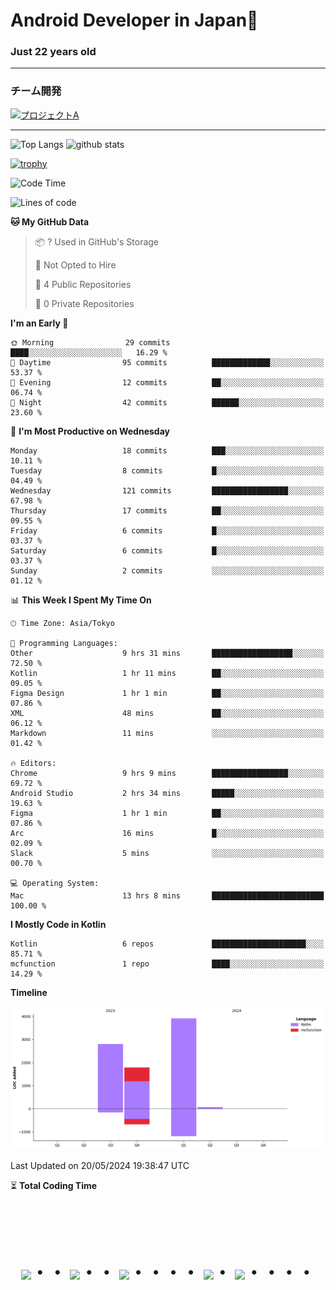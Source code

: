 # Android Developer in Japan👋 
### Just 22 years old 
*************************************
### チーム開発

[![プロジェクトA](https://github-readme-stats.vercel.app/api/pin/?username=N3AttendanceManager&repo=AttendanceApp&bg_color=0d1117&title_color=58a6ff&text_color=c3d1d9)](https://github.com/N3AttendanceManager/AttendanceApp)



------------------------------------------------------------

<p align="left"> 
  <img alt="Top Langs" height="150px" src="https://github-readme-stats.vercel.app/api/top-langs/?username=batapii&layout=compact&count_private=true&show_icons=true&theme=tokyonight" />
  <img alt="github stats" height="150px" src="https://github-readme-stats.vercel.app/api?username=batapii&count_private=true&show_icons=true&show_icons=true&theme=tokyonight" />
</p>

[![trophy](https://github-profile-trophy.vercel.app/?username=batapii&theme=discord)](https://github.com/ryo-ma/github-profile-trophy)



<!--START_SECTION:waka-->
![Code Time](http://img.shields.io/badge/Code%20Time-72%20hrs%2054%20mins-blue)

![Lines of code](https://img.shields.io/badge/From%20Hello%20World%20I%27ve%20Written-8.5%20thousand%20lines%20of%20code-blue)

**🐱 My GitHub Data** 

> 📦 ? Used in GitHub's Storage 
 > 
> 🚫 Not Opted to Hire
 > 
> 📜 4 Public Repositories 
 > 
> 🔑 0 Private Repositories 
 > 
**I'm an Early 🐤** 

```text
🌞 Morning                29 commits          ████░░░░░░░░░░░░░░░░░░░░░   16.29 % 
🌆 Daytime                95 commits          █████████████░░░░░░░░░░░░   53.37 % 
🌃 Evening                12 commits          ██░░░░░░░░░░░░░░░░░░░░░░░   06.74 % 
🌙 Night                  42 commits          ██████░░░░░░░░░░░░░░░░░░░   23.60 % 
```
📅 **I'm Most Productive on Wednesday** 

```text
Monday                   18 commits          ███░░░░░░░░░░░░░░░░░░░░░░   10.11 % 
Tuesday                  8 commits           █░░░░░░░░░░░░░░░░░░░░░░░░   04.49 % 
Wednesday                121 commits         █████████████████░░░░░░░░   67.98 % 
Thursday                 17 commits          ██░░░░░░░░░░░░░░░░░░░░░░░   09.55 % 
Friday                   6 commits           █░░░░░░░░░░░░░░░░░░░░░░░░   03.37 % 
Saturday                 6 commits           █░░░░░░░░░░░░░░░░░░░░░░░░   03.37 % 
Sunday                   2 commits           ░░░░░░░░░░░░░░░░░░░░░░░░░   01.12 % 
```


📊 **This Week I Spent My Time On** 

```text
🕑︎ Time Zone: Asia/Tokyo

💬 Programming Languages: 
Other                    9 hrs 31 mins       ██████████████████░░░░░░░   72.50 % 
Kotlin                   1 hr 11 mins        ██░░░░░░░░░░░░░░░░░░░░░░░   09.05 % 
Figma Design             1 hr 1 min          ██░░░░░░░░░░░░░░░░░░░░░░░   07.86 % 
XML                      48 mins             ██░░░░░░░░░░░░░░░░░░░░░░░   06.12 % 
Markdown                 11 mins             ░░░░░░░░░░░░░░░░░░░░░░░░░   01.42 % 

🔥 Editors: 
Chrome                   9 hrs 9 mins        █████████████████░░░░░░░░   69.72 % 
Android Studio           2 hrs 34 mins       █████░░░░░░░░░░░░░░░░░░░░   19.63 % 
Figma                    1 hr 1 min          ██░░░░░░░░░░░░░░░░░░░░░░░   07.86 % 
Arc                      16 mins             █░░░░░░░░░░░░░░░░░░░░░░░░   02.09 % 
Slack                    5 mins              ░░░░░░░░░░░░░░░░░░░░░░░░░   00.70 % 

💻 Operating System: 
Mac                      13 hrs 8 mins       █████████████████████████   100.00 % 
```

**I Mostly Code in Kotlin** 

```text
Kotlin                   6 repos             █████████████████████░░░░   85.71 % 
mcfunction               1 repo              ████░░░░░░░░░░░░░░░░░░░░░   14.29 % 
```



**Timeline**

![Lines of Code chart](https://raw.githubusercontent.com/batapii/batapii/main/assets/bar_graph.png)


 Last Updated on 20/05/2024 19:38:47 UTC
<!--END_SECTION:waka-->

⏳ **Total Coding Time**

<!--START_SECTION:waka-total-coding-time-->
<!--END_SECTION:waka-total-coding-time-->


<!-- --------------------------------- :) ---------------------------------- -->




<br><br><br>

<div align="center">
    <h1>
        <img src="https://user-images.githubusercontent.com/44926913/175852850-3fb6c715-1856-41ff-8c1f-94ce3b03b458.gif">・・
        <img src="https://user-images.githubusercontent.com/44926913/175853109-f8850656-6704-4a8a-bee6-9aca154d929b.gif">・・
        <img src="https://user-images.githubusercontent.com/44926913/175853154-5449d974-975e-44a6-ab84-a86031265e40.gif">・・・・
        <img src="https://user-images.githubusercontent.com/44926913/175853109-f8850656-6704-4a8a-bee6-9aca154d929b.gif">・
        <img src="https://user-images.githubusercontent.com/44926913/175853154-5449d974-975e-44a6-ab84-a86031265e40.gif">・・・・
    </h1>
  </div>
<br><br><br>





<!--
**batapii/batapii** is a ✨ _special_ ✨ repository because its `README.md` (this file) appears on your GitHub profile.

Here are some ideas to get you started:

- 🔭 I’m currently working on ...
- 🌱 I’m currently learning ...
- 👯 I’m looking to collaborate on ...
- 🤔 I’m looking for help with ...
- 💬 Ask me about ...
- 📫 How to reach me: ...
- 😄 Pronouns: ...
- ⚡ Fun fact: ...
-->
